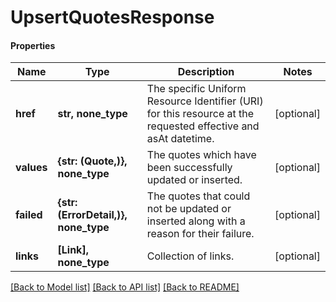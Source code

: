 # UpsertQuotesResponse

#### Properties
Name | Type | Description | Notes
------------ | ------------- | ------------- | -------------
**href** | **str, none_type** | The specific Uniform Resource Identifier (URI) for this resource at the requested effective and asAt datetime. | [optional] 
**values** | **{str: (Quote,)}, none_type** | The quotes which have been successfully updated or inserted. | [optional] 
**failed** | **{str: (ErrorDetail,)}, none_type** | The quotes that could not be updated or inserted along with a reason for their failure. | [optional] 
**links** | **[Link], none_type** | Collection of links. | [optional] 

[[Back to Model list]](../README.md#documentation-for-models) [[Back to API list]](../README.md#documentation-for-api-endpoints) [[Back to README]](../README.md)

